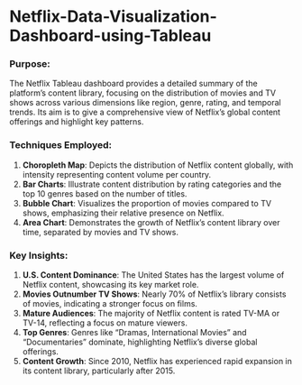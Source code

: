 # Netflix-Data-Visualization-Dashboard-using-Tableau

### **Purpose:**
The Netflix Tableau dashboard provides a detailed summary of the platform’s content library, focusing on the distribution of movies and TV shows across various dimensions like region, genre, rating, and temporal trends. Its aim is to give a comprehensive view of Netflix’s global content offerings and highlight key patterns.

### **Techniques Employed:**
1. **Choropleth Map**: Depicts the distribution of Netflix content globally, with intensity representing content volume per country.
2. **Bar Charts**: Illustrate content distribution by rating categories and the top 10 genres based on the number of titles.
3. **Bubble Chart**: Visualizes the proportion of movies compared to TV shows, emphasizing their relative presence on Netflix.
4. **Area Chart**: Demonstrates the growth of Netflix’s content library over time, separated by movies and TV shows.

### **Key Insights:**
1. **U.S. Content Dominance**: The United States has the largest volume of Netflix content, showcasing its key market role.
2. **Movies Outnumber TV Shows**: Nearly 70% of Netflix’s library consists of movies, indicating a stronger focus on films.
3. **Mature Audiences**: The majority of Netflix content is rated TV-MA or TV-14, reflecting a focus on mature viewers.
4. **Top Genres**: Genres like “Dramas, International Movies” and “Documentaries” dominate, highlighting Netflix’s diverse global offerings.
5. **Content Growth**: Since 2010, Netflix has experienced rapid expansion in its content library, particularly after 2015.
